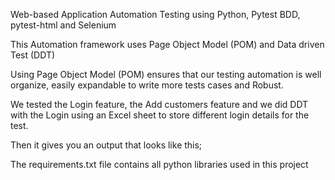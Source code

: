 Web-based Application Automation Testing using Python, Pytest BDD, pytest-html and Selenium

This Automation framework uses Page Object Model (POM) and Data driven Test (DDT)

Using Page Object Model (POM) ensures that our testing automation is well organize, easily expandable to write more tests cases and Robust. <br />

We tested the Login feature, the Add customers feature and we did DDT with the Login using an Excel sheet to store different login details for the test. <br />

Then it gives you an output that looks like this; <br />

The requirements.txt file contains all python libraries used in this project

&nbsp;


